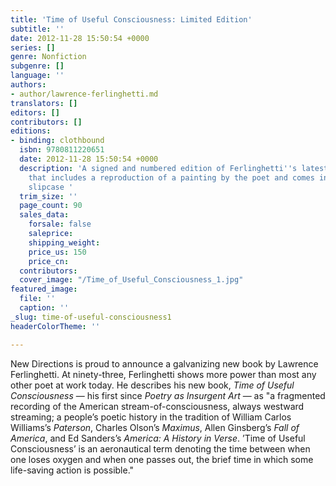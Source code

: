 ```yaml
---
title: 'Time of Useful Consciousness: Limited Edition'
subtitle: ''
date: 2012-11-28 15:50:54 +0000
series: []
genre: Nonfiction
subgenre: []
language: ''
authors:
- author/lawrence-ferlinghetti.md
translators: []
editors: []
contributors: []
editions:
- binding: clothbound
  isbn: 9780811220651
  date: 2012-11-28 15:50:54 +0000
  description: 'A signed and numbered edition of Ferlinghetti''s latest collection
    that includes a reproduction of a painting by the poet and comes in a handsome
    slipcase '
  trim_size: ''
  page_count: 90
  sales_data:
    forsale: false
    saleprice: 
    shipping_weight: 
    price_us: 150
    price_cn: 
  contributors: 
  cover_image: "/Time_of_Useful_Consciousness_1.jpg"
featured_image:
  file: ''
  caption: ''
_slug: time-of-useful-consciousness1
headerColorTheme: ''

---
```

New Directions is proud to announce a galvanizing new book by Lawrence Ferlinghetti. At ninety-three, Ferlinghetti shows more power than most any other poet at work today. He describes his new book, _Time of Useful Consciousness_ — his first since _Poetry as Insurgent Art_ — as "a fragmented recording of the American stream-of-consciousness, always westward streaming; a people’s poetic history in the tradition of William Carlos Williams’s _Paterson_, Charles Olson’s _Maximus_, Allen Ginsberg’s _Fall of America_, and Ed Sanders’s _America: A History in Verse_. ’Time of Useful Consciousness’ is an aeronautical term denoting the time between when one loses oxygen and when one passes out, the brief time in which some life-saving action is possible."


